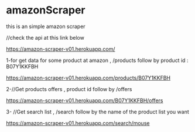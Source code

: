 # amazonScraper
this is an simple amazon scraper
 
//check the api at this link below

 https://amazon-scraper-v01.herokuapp.com/

1-for get data for some product at amazon  , /products follow by product id :  B07Y1KKFBH

https://amazon-scraper-v01.herokuapp.com/products/B07Y1KKFBH

2-//Get products offers , product id follow by /offers

https://amazon-scraper-v01.herokuapp.com/B07Y1KKFBH/offers

3- //Get search list , /search follow by the name of the product list you want

https://amazon-scraper-v01.herokuapp.com/search/mouse
